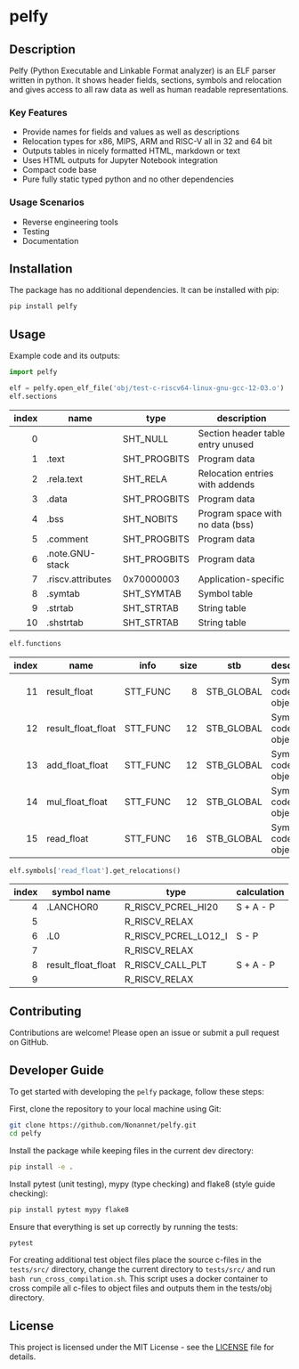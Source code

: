 # pelfy

## Description
Pelfy (Python Executable and Linkable Format analyzer) is an ELF parser written
in python. It shows header fields, sections, symbols and relocation and gives
access to all raw data as well as human readable representations. 

### Key Features
- Provide names for fields and values as well as descriptions
- Relocation types for x86, MIPS, ARM and RISC-V all in 32 and 64 bit
- Outputs tables in nicely formatted HTML, markdown or text
- Uses HTML outputs for Jupyter Notebook integration
- Compact code base
- Pure fully static typed python and no other dependencies

### Usage Scenarios
- Reverse engineering tools
- Testing
- Documentation

## Installation
The package has no additional dependencies. It can be installed with pip:

```bash
pip install pelfy
```

## Usage
Example code and its outputs:

```python
import pelfy

elf = pelfy.open_elf_file('obj/test-c-riscv64-linux-gnu-gcc-12-O3.o')
elf.sections
```
| index | name              | type         | description                       |
|------:|-------------------|--------------|-----------------------------------|
|     0 |                   | SHT_NULL     | Section header table entry unused |
|     1 | .text             | SHT_PROGBITS | Program data                      |
|     2 | .rela.text        | SHT_RELA     | Relocation entries with addends   |
|     3 | .data             | SHT_PROGBITS | Program data                      |
|     4 | .bss              | SHT_NOBITS   | Program space with no data (bss)  |
|     5 | .comment          | SHT_PROGBITS | Program data                      |
|     6 | .note.GNU-stack   | SHT_PROGBITS | Program data                      |
|     7 | .riscv.attributes | 0x70000003   | Application-specific              |
|     8 | .symtab           | SHT_SYMTAB   | Symbol table                      |
|     9 | .strtab           | SHT_STRTAB   | String table                      |
|    10 | .shstrtab         | SHT_STRTAB   | String table                      |
```python
elf.functions
```
| index | name               | info     | size | stb        | description             |
|------:|--------------------|----------|-----:|------------|-------------------------|
|    11 | result_float       | STT_FUNC |    8 | STB_GLOBAL | Symbol is a code object |
|    12 | result_float_float | STT_FUNC |   12 | STB_GLOBAL | Symbol is a code object |
|    13 | add_float_float    | STT_FUNC |   12 | STB_GLOBAL | Symbol is a code object |
|    14 | mul_float_float    | STT_FUNC |   12 | STB_GLOBAL | Symbol is a code object |
|    15 | read_float         | STT_FUNC |   16 | STB_GLOBAL | Symbol is a code object |
```python
elf.symbols['read_float'].get_relocations()
```
| index | symbol name        | type                 | calculation |
|------:|--------------------|----------------------|-------------|
|     4 | .LANCHOR0          | R_RISCV_PCREL_HI20   | S + A - P   |
|     5 |                    | R_RISCV_RELAX        |             |
|     6 | .L0                | R_RISCV_PCREL_LO12_I | S - P       |
|     7 |                    | R_RISCV_RELAX        |             |
|     8 | result_float_float | R_RISCV_CALL_PLT     | S + A - P   |
|     9 |                    | R_RISCV_RELAX        |             |

## Contributing
Contributions are welcome! Please open an issue or submit a pull request on GitHub.

## Developer Guide
To get started with developing the `pelfy` package, follow these steps:

First, clone the repository to your local machine using Git:

```bash
git clone https://github.com/Nonannet/pelfy.git
cd pelfy
```

Install the package while keeping files in the current dev directory:

```bash
pip install -e .
```

Install pytest (unit testing), mypy (type checking) and flake8 (style guide checking):

```bash
pip install pytest mypy flake8
```

Ensure that everything is set up correctly by running the tests:

```bash
pytest
```

For creating additional test object files place the source c-files in the `tests/src/` directory,
change the current directory to `tests/src/` and run `bash run_cross_compilation.sh`. This
script uses a docker container to cross compile all c-files to object files and outputs
them in the tests/obj directory.
   
## License
This project is licensed under the MIT License - see the [LICENSE](LICENSE) file for details.